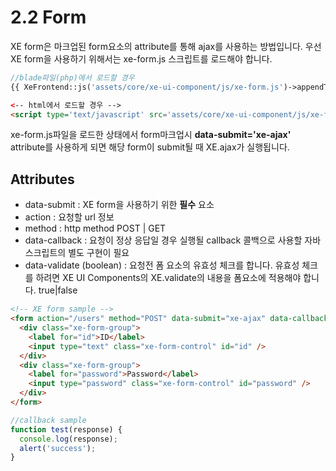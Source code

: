# 2.2 Form
XE form은 마크업된 form요소의 attribute를 통해 ajax를 사용하는 방법입니다. 우선 XE form을 사용하기 위해서는 xe-form.js 스크립트를 로드해야 합니다.

```php
//blade파일(php)에서 로드할 경우
{{ XeFrontend::js('assets/core/xe-ui-component/js/xe-form.js')->appendTo('body')->load() }}

```
```html
<-- html에서 로드할 경우 -->
<script type='text/javascript' src='assets/core/xe-ui-component/js/xe-form.js'></script>
```

xe-form.js파일을 로드한 상태에서 form마크업시 **data-submit='xe-ajax'** attribute를 사용하게 되면 해당 form이 submit될 때 XE.ajax가 실행됩니다.

## Attributes
* data-submit : XE form을 사용하기 위한 **필수** 요소
* action : 요청할 url 정보
* method : http method POST | GET
* data-callback : 요청이 정상 응답일 경우 실행될 callback 콜백으로 사용할 자바스크립트의 별도 구현이 필요
* data-validate (boolean) : 요청전 폼 요소의 유효성 체크를 합니다. 유효성 체크를 하려면 XE UI Components의 XE.validate의 내용을 폼요소에 적용해야 합니다. true|false

```html
<!-- XE form sample -->
<form action="/users" method="POST" data-submit="xe-ajax" data-callback="test" data-validate='true'>
  <div class="xe-form-group">
    <label for="id">ID</label>
    <input type="text" class="xe-form-control" id="id" />
  </div>
  <div class="xe-form-group">
    <label for="password">Password</label>
    <input type="password" class="xe-form-control" id="password" />
  </div>
</form>
```

```javascript
//callback sample
function test(response) {
  console.log(response);
  alert('success');
}
```

